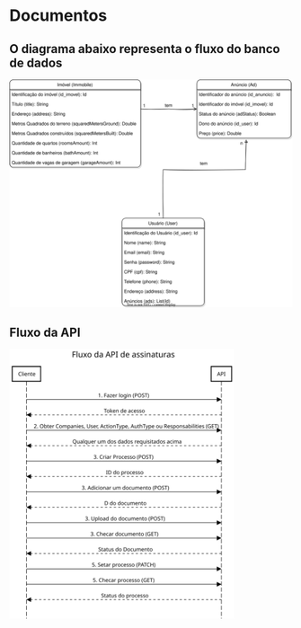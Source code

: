 # Documentos

## O diagrama abaixo representa o fluxo do banco de dados

<img src="Imoveis%20Diagram.svg" alt="drawing" width="600"/>

## Fluxo da API 

<img src="fluxo-de-assinaturas.svg" alt="drawing" width="400"/>
